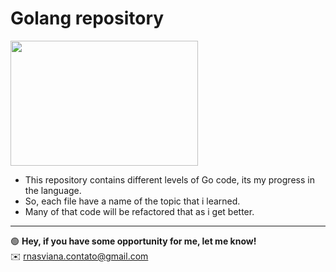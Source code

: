 # Golang repository

<img src="https://user-images.githubusercontent.com/45907874/89135636-4eb10c00-d505-11ea-9406-4eb75d1990ad.gif" height="200" width="300"/>


- This repository contains different levels of Go code, its my progress in the language.
- So, each file have a name of the topic that i learned.
- Many of that code will be refactored that as i get better.



---

🟢 **Hey, if you have some opportunity for me, let me know!**<br>
✉️ rnasviana.contato@gmail.com
